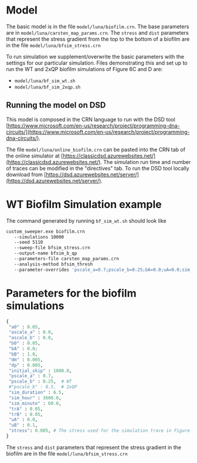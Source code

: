 # Model
The basic model is in the file `model/luna/biofilm.crn`. 
The base parameters are in `model/luna/carsten_map_params.crn`. 
The `stress` and `dist` parameters that represent the stress gradient from the top to the bottom of a biofilm are in the file `model/luna/bfsim_stress.crn` 

To run simulation we supplement/overwrite the basic parameters with the settings for our particular simulation. 
Files demonstrating this and set up to run the WT and 2xQP biofilm simulations of Figure 6C and D are:

* `model/luna/bf_sim_wt.sh`
* `model/luna/bf_sim_2xqp.sh`

## Running the model on DSD 

This model is composed in the CRN language to run with the DSD tool [https://www.microsoft.com/en-us/research/project/programming-dna-circuits/](https://www.microsoft.com/en-us/research/project/programming-dna-circuits/).

The file `model/luna/online_biofilm.crn` can be pasted into the CRN tab of the online simulator at
[https://classicdsd.azurewebsites.net/](https://classicdsd.azurewebsites.net/). 
The simulation run time and number of traces can be modified 
in the "directives" tab. 
To run the DSD tool locally download from [https://dsd.azurewebsites.net/server/](https://dsd.azurewebsites.net/server/).


# WT Biofilm Simulation example
The command generated by running `bf_sim_wt.sh` should look like
``` bash 
custom_sweeper.exe biofilm.crn 
   --simulations 10000
   --seed 5110
   --sweep-file bfsim_stress.crn 
   --output-name bfsim_b_qp 
   --parameters-file carsten_map_params.crn
   --analysis-method bfsim_thresh 
   --parameter-overrides 'pscale_a=0.7;pscale_b=0.25;bA=0.0;uA=0.0;sim_duration=6.5;initial_skip=1800.0;ascale_a=0.0;ascale_b=0.0'
```

# Parameters for the biofilm simulations 
```python
{
 "a0" : 0.05,
 "ascale_a" : 0.0,
 "ascale_b" : 0.0,
 "b0" : 0.05,
 "bA" : 0.0;
 "bB" : 1.0,
 "dm" : 0.005,
 "dp" : 0.005,
 "initial_skip" : 1800.0,
 "pscale_a" : 0.7,
 "pscale_b" : 0.25,  # WT
 #"pscale_b" : 0.5,  # 2xQP 
 "sim_duration" : 6.5,
 "sim_hour" : 3600.0,
 "sim_minute" : 60.0,
 "trA" : 0.05,
 "trB" : 0.05,
 "uA" : 0.0,
 "uB" : 0.1,
 "stress": 0.005, # The stress used for the simulation trace in Figure 6 B
}
```
The `stress` and `dist` parameters that represent the stress gradient in the biofilm are in the file `model/luna/bfsim_stress.crn` 